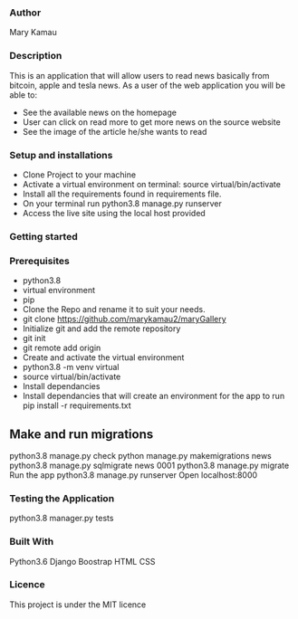 ### Author
 Mary Kamau
### Description
This is an application that will allow users to read news basically from bitcoin, apple and tesla news. As a user of the web application you will be able to:

- See the available news on the homepage
- User can click on read more to get more news on the source website
- See the image of the article he/she wants to read
### Setup and installations
- Clone Project to your machine
- Activate a virtual environment on terminal: source virtual/bin/activate
- Install all the requirements found in requirements file.
- On your terminal run python3.8 manage.py runserver
- Access the live site using the local host provided
### Getting started
### Prerequisites
- python3.8
- virtual environment
- pip
- Clone the Repo and rename it to suit your needs.
- git clone https://github.com/marykamau2/maryGallery
- Initialize git and add the remote repository
- git init
- git remote add origin <your-repository-url>
- Create and activate the virtual environment
- python3.8 -m venv virtual
- source virtual/bin/activate
- Install dependancies
- Install dependancies that will create an environment for the app to run pip install -r requirements.txt

## Make and run migrations
python3.8 manage.py check
python manage.py makemigrations news
python3.8 manage.py sqlmigrate news 0001
python3.8 manage.py migrate
Run the app
python3.8 manage.py runserver
Open localhost:8000

### Testing the Application
python3.8 manager.py tests

### Built With
Python3.6
Django
Boostrap
HTML
CSS
### Licence
This project is under the MIT licence